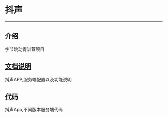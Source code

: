 # 抖声

-----

## 介绍
字节跳动青训营项目

## [文档说明](https://gitee.com/set-sail0/DouSheng/tree/develop/Doc)

抖声APP,服务端配置以及功能说明

## [代码](https://gitee.com/set-sail0/DouSheng/tree/develop/Code)

抖声App,不同版本服务端代码
